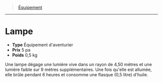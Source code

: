 ﻿---
!EquipmentItem
Type: Équipement d'aventurier
Price: 5 pa
Weight: 0,5 kg
Id: equipment_hd.md#lampe
ParentLink: equipment_hd.md#Équipement
Name: Lampe
ParentName: Équipement
NameLevel: 1
Attributes:
  Name: Lampe
  Markdown: >+
    # <!--Name-->Lampe<!--/Name-->


    - **Type** <!--Type-->Équipement d'aventurier<!--/Type-->

    - **Prix** <!--Price-->5 pa<!--/Price-->

    - **Poids** <!--Weight-->0,5 kg<!--/Weight-->


    Une lampe dégage une lumière vive dans un rayon de 4,50 mètres et une lumière faible sur 9 mètres supplémentaires. Une fois qu'elle est allumée, elle brûle pendant 6 heures et consomme une flasque (0,5 litre) d'huile.

  Type: Équipement d'aventurier
  Price: 5 pa
  Weight: 0,5 kg
AttributesDictionary: >+
  Name: Lampe

  Markdown: >+

    # <!--Name-->Lampe<!--/Name-->





    - **Type** <!--Type-->Équipement d'aventurier<!--/Type-->



    - **Prix** <!--Price-->5 pa<!--/Price-->



    - **Poids** <!--Weight-->0,5 kg<!--/Weight-->





    Une lampe dégage une lumière vive dans un rayon de 4,50 mètres et une lumière faible sur 9 mètres supplémentaires. Une fois qu'elle est allumée, elle brûle pendant 6 heures et consomme une flasque (0,5 litre) d'huile.



  Type: Équipement d'aventurier

  Price: 5 pa

  Weight: 0,5 kg

---
> [Équipement](hd_equipment.md)

---

# Lampe

- **Type** Équipement d'aventurier
- **Prix** 5 pa
- **Poids** 0,5 kg

Une lampe dégage une lumière vive dans un rayon de 4,50 mètres et une lumière faible sur 9 mètres supplémentaires. Une fois qu'elle est allumée, elle brûle pendant 6 heures et consomme une flasque (0,5 litre) d'huile.

